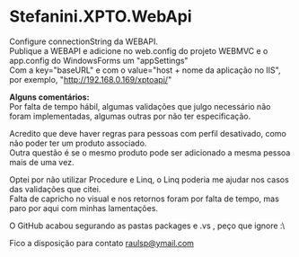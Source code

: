 # Stefanini.XPTO.WebApi
Configure connectionString da WEBAPI.<br />
Publique a WEBAPI e adicione no web.config do projeto WEBMVC e o app.config do WindowsForms um "appSettings" <br />
Com a key="baseURL" e com o value="host + nome da aplicação no IIS", por exemplo, "http://192.168.0.169/xptoapi/" 
<br />

<b>Alguns comentários:</b><br />
Por falta de tempo hábil, algumas validações que julgo necessário não foram implementadas, algumas outras por não ter especificação.
<br />

Acredito que deve haver regras para pessoas com perfil desativado, como não poder ter um produto associado.<br />
Outra questão é se o mesmo produto pode ser adicionado a mesma pessoa mais de uma vez.
<br />

Optei por não utilizar Procedure e Linq, o Linq poderia me ajudar nos casos das validações que citei.<br />
Falta de capricho no visual e nos retornos foram por falta de tempo, mas paro por aqui com minhas lamentações.
<br />

O GitHub acabou segurando as pastas packages e .vs , peço que ignore :\

Fico a disposição para contato
raulsp@ymail.com
